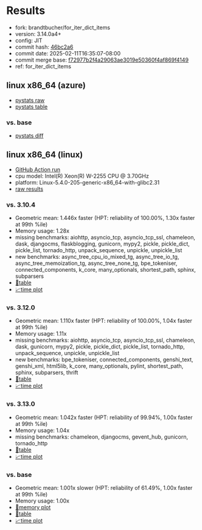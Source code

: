 # Results

- fork: brandtbucher/for_iter_dict_items
- version: 3.14.0a4+
- config: JIT
- commit hash: [46bc2a6](https://github.com/brandtbucher/cpython/commit/46bc2a6)
- commit date: 2025-02-11T16:35:07-08:00
- commit merge base: [f72977b2f4a29063ae3019e50360f4af869f4149](https://github.com/python/cpython/commit/f72977b2f4a29063ae3019e50360f4af869f4149)
- ref: for_iter_dict_items

## linux x86_64 (azure)

- [pystats raw](bm-20250211-azure-x86_64-brandtbucher-for_iter_dict_items-3.14.0a4%2B-46bc2a6-pystats.json)
- [pystats table](bm-20250211-azure-x86_64-brandtbucher-for_iter_dict_items-3.14.0a4%2B-46bc2a6-pystats.md)

### vs. base

- [pystats diff](bm-20250211-azure-x86_64-brandtbucher-for_iter_dict_items-3.14.0a4%2B-46bc2a6-pystats-vs-base.md)

## linux x86_64 (linux)

- [GitHub Action run](https://github.com/faster-cpython/benchmarking/actions/runs/13276944029)
- cpu model: Intel(R) Xeon(R) W-2255 CPU @ 3.70GHz
- platform: Linux-5.4.0-205-generic-x86_64-with-glibc2.31
- [raw results](bm-20250211-linux-x86_64-brandtbucher-for_iter_dict_items-3.14.0a4%2B-46bc2a6.json)

### vs. 3.10.4

- Geometric mean: 1.446x faster (HPT: reliability of 100.00%, 1.30x faster at 99th %ile)
- Memory usage: 1.28x
- missing benchmarks: aiohttp, asyncio_tcp, asyncio_tcp_ssl, chameleon, dask, djangocms, flaskblogging, gunicorn, mypy2, pickle, pickle_dict, pickle_list, tornado_http, unpack_sequence, unpickle, unpickle_list
- new benchmarks: async_tree_cpu_io_mixed_tg, async_tree_io_tg, async_tree_memoization_tg, async_tree_none_tg, bpe_tokeniser, connected_components, k_core, many_optionals, shortest_path, sphinx, subparsers
- [📄table](bm-20250211-linux-x86_64-brandtbucher-for_iter_dict_items-3.14.0a4%2B-46bc2a6-vs-3.10.4.md)
- [📈time plot](bm-20250211-linux-x86_64-brandtbucher-for_iter_dict_items-3.14.0a4%2B-46bc2a6-vs-3.10.4.svg)

### vs. 3.12.0

- Geometric mean: 1.110x faster (HPT: reliability of 100.00%, 1.04x faster at 99th %ile)
- Memory usage: 1.11x
- missing benchmarks: aiohttp, asyncio_tcp, asyncio_tcp_ssl, chameleon, dask, gunicorn, mypy2, pickle, pickle_dict, pickle_list, tornado_http, unpack_sequence, unpickle, unpickle_list
- new benchmarks: bpe_tokeniser, connected_components, genshi_text, genshi_xml, html5lib, k_core, many_optionals, pylint, shortest_path, sphinx, subparsers, thrift
- [📄table](bm-20250211-linux-x86_64-brandtbucher-for_iter_dict_items-3.14.0a4%2B-46bc2a6-vs-3.12.0.md)
- [📈time plot](bm-20250211-linux-x86_64-brandtbucher-for_iter_dict_items-3.14.0a4%2B-46bc2a6-vs-3.12.0.svg)

### vs. 3.13.0

- Geometric mean: 1.042x faster (HPT: reliability of 99.94%, 1.00x faster at 99th %ile)
- Memory usage: 1.04x
- missing benchmarks: chameleon, djangocms, gevent_hub, gunicorn, tornado_http
- [📄table](bm-20250211-linux-x86_64-brandtbucher-for_iter_dict_items-3.14.0a4%2B-46bc2a6-vs-3.13.0.md)
- [📈time plot](bm-20250211-linux-x86_64-brandtbucher-for_iter_dict_items-3.14.0a4%2B-46bc2a6-vs-3.13.0.svg)

### vs. base

- Geometric mean: 1.001x slower (HPT: reliability of 61.49%, 1.00x faster at 99th %ile)
- Memory usage: 1.00x
- [🧠memory plot](bm-20250211-linux-x86_64-brandtbucher-for_iter_dict_items-3.14.0a4%2B-46bc2a6-vs-base-mem.svg)
- [📄table](bm-20250211-linux-x86_64-brandtbucher-for_iter_dict_items-3.14.0a4%2B-46bc2a6-vs-base.md)
- [📈time plot](bm-20250211-linux-x86_64-brandtbucher-for_iter_dict_items-3.14.0a4%2B-46bc2a6-vs-base.svg)

